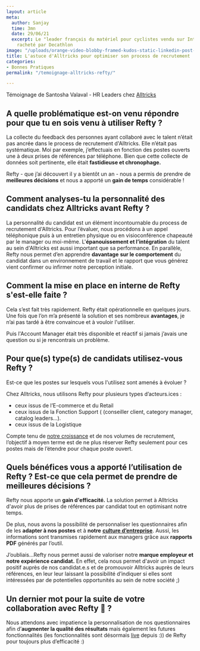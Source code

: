 ```yaml
---
layout: article
meta:
  author: Sanjay
  time: 3mn
  date: 29/06/21
  excerpt: Le "leader français du matériel pour cyclistes vendu sur Internet" a été
    racheté par Decathlon
image: "/uploads/orange-video-blobby-framed-kudos-static-linkedin-post-1.png"
title: L'astuce d'Alltricks pour optimiser son process de recrutement
categories:
- Bonnes Pratiques
permalink: "/temoignage-alltricks-refty/"

---
```


Témoignage de Santosha Valaval - HR Leaders chez [Alltricks](https://www.alltricks.fr/)

## A quelle problématique est-on venu répondre pour que tu en sois venu à utiliser Refty ? 

La collecte du feedback des personnes ayant collaboré avec le talent n’était pas ancrée dans le process de recrutement d'Alltricks. Elle n’était pas systématique. Moi par exemple, j’effectuais en fonction des postes ouverts une à deux prises de références par téléphone. Bien que cette collecte de données soit pertinente, elle était **fastidieuse et chronophage.** 

Refty - que j’ai découvert il y a bientôt un an - nous a  permis de prendre de **meilleures décisions** et nous  a apporté un **gain de temps** considérable !

## Comment analyses-tu la personnalité des candidats chez Alltricks avant Refty ?

La personnalité du candidat est un élément incontournable du process de recrutement d'Alltricks. Pour l’évaluer, nous procédons à un appel téléphonique puis à un entretien physique ou en visioconférence chapeauté par le manager ou moi-même. L'**épanouissement et l’intégration** du talent  au sein d'Alltricks est aussi important que sa performance. En parallèle, Refty nous permet d’en apprendre **davantage** **sur le comportement** du candidat dans un environnement de travail et le rapport  que vous générez vient confirmer ou infirmer notre perception initiale.

## Comment la mise en place en interne de Refty s'est-elle faite ?

Cela s’est fait très rapidement. Refty était opérationnelle en quelques jours. Une fois que l’on m’a présenté la solution et ses nombreux **avantages**, je n’ai pas tardé à être convaincue et à vouloir l'utiliser. 

Puis l'Account Manager était très disponible et réactif si jamais j’avais une question ou si je rencontrais un problème.

## Pour que(s) type(s) de candidats utilisez-vous Refty ? 

Est-ce que les postes sur lesquels vous l'utilisez sont amenés à évoluer ?

Chez Alltricks, nous utilisons Refty pour plusieurs types d’acteurs.ices : 

* ceux issus de l’E-commerce et du Retail
* ceux issus de la Fonction Support ( (conseiller client, category manager, catalog leaders…).
* ceux issus de la Logistique

Compte tenu de [notre croissance](https://www.usinenouvelle.com/article/made-in-france-le-site-de-e-commerce-de-velos-alltricks-dope-sa-logistique-a-chateaudun.N1105429) et de nos volumes de recrutement, l’objectif à moyen terme est de ne plus réserver Refty seulement pour ces postes mais de l’étendre pour chaque poste ouvert.

## Quels bénéfices vous a apporté l’utilisation de Refty ? Est-ce que cela permet de prendre de meilleures décisions ?

Refty nous apporte un **gain d'efficacité.** La solution permet à Alltricks d'avoir plus de prises de références par candidat tout en optimisant notre temps.

De plus, nous avons la possibilité de personnaliser les questionnaires afin de les **adapter à nos postes** et à **notre** [**culture d’entreprise**](https://blog.refty.co/refty-infographic-soft-skills-corporate-culture/). Aussi, les informations sont transmises rapidement aux managers grâce aux **rapports PDF** générés par l’outil.

J’oubliais...Refty nous permet aussi de valoriser notre **marque employeur et notre expérience candidat.** En effet, cela nous permet d'avoir un impact positif auprès de nos candidat.e.s et de promouvoir Alltricks auprès de leurs références, en leur leur laissant la possibilité d’indiquer si elles sont intéressées par de potentielles opportunités au sein de notre société ;)

## Un dernier mot pour la suite de votre collaboration avec Refty 🙂 ? 

Nous attendons avec impatience la personnalisation de nos questionnaires afin d’**augmenter la qualité des résultats** mais également les futures fonctionnalités (les fonctionnalités sont désormais [live](https://refty.co/) depuis :)) de Refty pour toujours plus d’efficacité :)